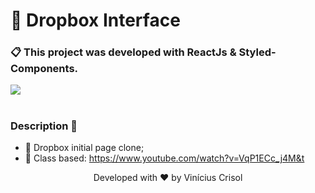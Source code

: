 # 📌 Dropbox Interface

### 📋 This project was developed with ReactJs & Styled-Components.

![](https://i.ibb.co/L6ZftTG/Capturar.png)

#

### Description 🚀

- 📙 Dropbox initial page clone;
- 🚀 Class based: https://www.youtube.com/watch?v=VqP1ECc_j4M&t

<p align="center">
  Developed with ❤️ by Vinícius Crisol
</p>
